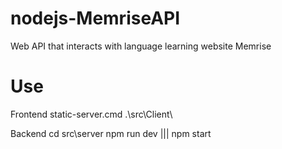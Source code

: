 # nodejs-MemriseAPI
Web API that interacts with language learning website Memrise


# Use
Frontend
static-server.cmd .\src\Client\

Backend
cd src\server
npm run dev ||| npm start

